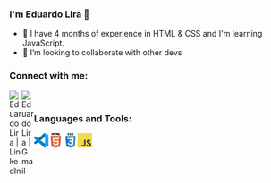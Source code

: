 ### I'm Eduardo Lira 👋

- 📝 I have 4 months of experience in HTML & CSS and I'm learning JavaScript.
- 👯 I’m looking to collaborate with other devs

### Connect with me:

[<img align="left" alt="Eduardo Lira | LinkedIn" width="22px" src="https://cdn.jsdelivr.net/npm/simple-icons@v3/icons/linkedin.svg" />][linkedin]
[<img align="left" alt="Eduardo Lira | Gmail" width="22px" src="https://cdn.jsdelivr.net/npm/simple-icons@3.12.1/icons/gmail.svg" />][Gmail]

<br />

### Languages and Tools:

<img align="left" alt="Visual Studio Code" width="26px" src="https://raw.githubusercontent.com/github/explore/80688e429a7d4ef2fca1e82350fe8e3517d3494d/topics/visual-studio-code/visual-studio-code.png" />
<img align="left" alt="HTML5" width="26px" src="https://raw.githubusercontent.com/github/explore/80688e429a7d4ef2fca1e82350fe8e3517d3494d/topics/html/html.png" />
<img align="left" alt="CSS3" width="26px" src="https://raw.githubusercontent.com/github/explore/80688e429a7d4ef2fca1e82350fe8e3517d3494d/topics/css/css.png" />
<img align="left" alt="JavaScript" width="26px" src="https://raw.githubusercontent.com/github/explore/80688e429a7d4ef2fca1e82350fe8e3517d3494d/topics/javascript/javascript.png" />
<br />
<br />

[linkedin]: https://www.linkedin.com/in/eduardo-lira-29b180247/
[Gmail]: mailto:eduardolira.dev@gmail.com
